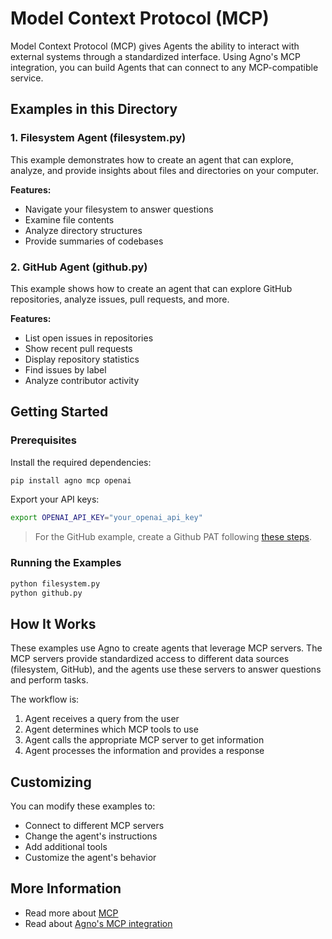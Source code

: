 # Model Context Protocol (MCP)

Model Context Protocol (MCP) gives Agents the ability to interact with external systems through a standardized interface. Using Agno's MCP integration, you can build Agents that can connect to any MCP-compatible service.

## Examples in this Directory

### 1. Filesystem Agent (filesystem.py)

This example demonstrates how to create an agent that can explore, analyze, and provide insights about files and directories on your computer.

**Features:**
- Navigate your filesystem to answer questions
- Examine file contents
- Analyze directory structures
- Provide summaries of codebases

### 2. GitHub Agent (github.py)

This example shows how to create an agent that can explore GitHub repositories, analyze issues, pull requests, and more.

**Features:**
- List open issues in repositories
- Show recent pull requests
- Display repository statistics
- Find issues by label
- Analyze contributor activity

## Getting Started

### Prerequisites

Install the required dependencies:

```bash
pip install agno mcp openai
```

Export your API keys:

```bash
export OPENAI_API_KEY="your_openai_api_key"
```

> For the GitHub example, create a Github PAT following [these steps](https://github.com/modelcontextprotocol/servers/tree/main/src/github#setup).

### Running the Examples

```bash
python filesystem.py
python github.py
```

## How It Works

These examples use Agno to create agents that leverage MCP servers. The MCP servers provide standardized access to different data sources (filesystem, GitHub), and the agents use these servers to answer questions and perform tasks.

The workflow is:
1. Agent receives a query from the user
2. Agent determines which MCP tools to use
3. Agent calls the appropriate MCP server to get information
4. Agent processes the information and provides a response

## Customizing

You can modify these examples to:
- Connect to different MCP servers
- Change the agent's instructions
- Add additional tools
- Customize the agent's behavior

## More Information

- Read more about [MCP](https://modelcontextprotocol.io/introduction)
- Read about [Agno's MCP integration](https://docs.agno.com/tools/mcp)
